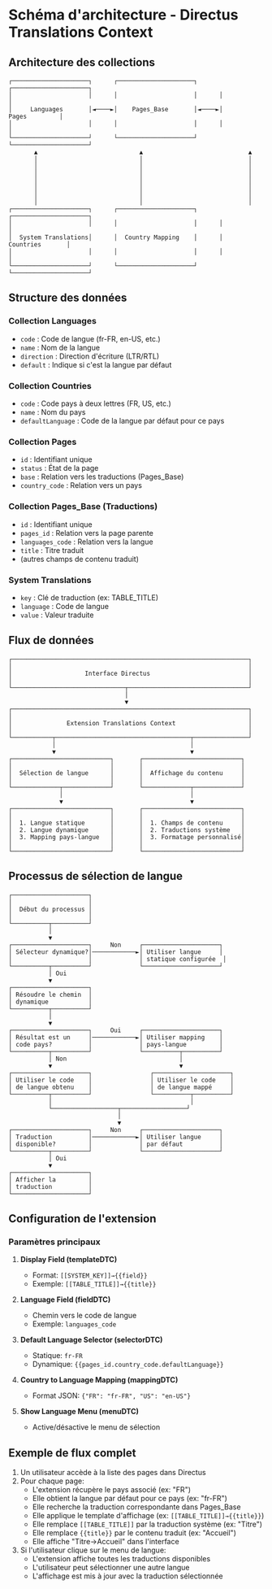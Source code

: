 # Schéma d'architecture - Directus Translations Context

## Architecture des collections

```
┌─────────────────────┐      ┌─────────────────────┐      ┌─────────────────────┐
│                     │      │                     │      │                     │
│     Languages       │◄────►│    Pages_Base       │◄────►│       Pages         │
│                     │      │                     │      │                     │
└─────────────────────┘      └─────────────────────┘      └─────────────────────┘
       ▲                            ▲                             ▲
       │                            │                             │
       │                            │                             │
       │                            │                             │
       │                            │                             │
       │                            │                             │
       │                            │                             │
       │                            │                             │
┌─────────────────────┐      ┌─────────────────────┐      ┌─────────────────────┐
│                     │      │                     │      │                     │
│  System Translations│      │  Country Mapping    │      │     Countries       │
│                     │      │                     │      │                     │
└─────────────────────┘      └─────────────────────┘      └─────────────────────┘
```

## Structure des données

### Collection Languages

- `code` : Code de langue (fr-FR, en-US, etc.)
- `name` : Nom de la langue
- `direction` : Direction d'écriture (LTR/RTL)
- `default` : Indique si c'est la langue par défaut

### Collection Countries

- `code` : Code pays à deux lettres (FR, US, etc.)
- `name` : Nom du pays
- `defaultLanguage` : Code de la langue par défaut pour ce pays

### Collection Pages

- `id` : Identifiant unique
- `status` : État de la page
- `base` : Relation vers les traductions (Pages_Base)
- `country_code` : Relation vers un pays

### Collection Pages_Base (Traductions)

- `id` : Identifiant unique
- `pages_id` : Relation vers la page parente
- `languages_code` : Relation vers la langue
- `title` : Titre traduit
- (autres champs de contenu traduit)

### System Translations

- `key` : Clé de traduction (ex: TABLE_TITLE)
- `language` : Code de langue
- `value` : Valeur traduite

## Flux de données

```
┌─────────────────────────────────────────────────────────────────┐
│                                                                 │
│                    Interface Directus                           │
│                                                                 │
└───────────────────────────────┬─────────────────────────────────┘
                                │
                                ▼
┌─────────────────────────────────────────────────────────────────┐
│                                                                 │
│               Extension Translations Context                    │
│                                                                 │
└───────────┬─────────────────────────────────────┬───────────────┘
            │                                     │
            ▼                                     ▼
┌───────────────────────────┐       ┌───────────────────────────┐
│                           │       │                           │
│  Sélection de langue      │       │  Affichage du contenu     │
│                           │       │                           │
└─────────────┬─────────────┘       └─────────────┬─────────────┘
              │                                   │
              ▼                                   ▼
┌───────────────────────────┐       ┌───────────────────────────┐
│                           │       │                           │
│  1. Langue statique       │       │  1. Champs de contenu     │
│  2. Langue dynamique      │       │  2. Traductions système   │
│  3. Mapping pays-langue   │       │  3. Formatage personnalisé│
│                           │       │                           │
└───────────────────────────┘       └───────────────────────────┘
```

## Processus de sélection de langue

```
┌─────────────────────┐
│                     │
│  Début du processus │
│                     │
└──────────┬──────────┘
           │
           ▼
┌─────────────────────┐     Non     ┌─────────────────────┐
│ Sélecteur dynamique?│────────────►│ Utiliser langue     │
│                     │             │ statique configurée  │
└──────────┬──────────┘             └─────────────────────┘
           │ Oui
           ▼
┌─────────────────────┐
│ Résoudre le chemin  │
│ dynamique           │
└──────────┬──────────┘
           │
           ▼
┌─────────────────────┐     Oui     ┌─────────────────────┐
│ Résultat est un     │────────────►│ Utiliser mapping    │
│ code pays?          │             │ pays-langue         │
└──────────┬──────────┘             └──────────┬──────────┘
           │ Non                               │
           ▼                                   ▼
┌─────────────────────┐                ┌─────────────────────┐
│ Utiliser le code    │                │ Utiliser le code    │
│ de langue obtenu    │                │ de langue mappé     │
└──────────┬──────────┘                └──────────┬──────────┘
           │                                      │
           └──────────────────┬──────────────────┘
                              │
                              ▼
┌─────────────────────┐     Non     ┌─────────────────────┐
│ Traduction          │────────────►│ Utiliser langue     │
│ disponible?         │             │ par défaut          │
└──────────┬──────────┘             └─────────────────────┘
           │ Oui
           ▼
┌─────────────────────┐
│ Afficher la         │
│ traduction          │
└─────────────────────┘
```

## Configuration de l'extension

### Paramètres principaux

1. **Display Field (templateDTC)**

   - Format: `[[SYSTEM_KEY]]→{{field}}`
   - Exemple: `[[TABLE_TITLE]]→{{title}}`

2. **Language Field (fieldDTC)**

   - Chemin vers le code de langue
   - Exemple: `languages_code`

3. **Default Language Selector (selectorDTC)**

   - Statique: `fr-FR`
   - Dynamique: `{{pages_id.country_code.defaultLanguage}}`

4. **Country to Language Mapping (mappingDTC)**

   - Format JSON: `{"FR": "fr-FR", "US": "en-US"}`

5. **Show Language Menu (menuDTC)**
   - Active/désactive le menu de sélection

## Exemple de flux complet

1. Un utilisateur accède à la liste des pages dans Directus
2. Pour chaque page:
   - L'extension récupère le pays associé (ex: "FR")
   - Elle obtient la langue par défaut pour ce pays (ex: "fr-FR")
   - Elle recherche la traduction correspondante dans Pages_Base
   - Elle applique le template d'affichage (ex: `[[TABLE_TITLE]]→{{title}}`)
   - Elle remplace `[[TABLE_TITLE]]` par la traduction système (ex: "Titre")
   - Elle remplace `{{title}}` par le contenu traduit (ex: "Accueil")
   - Elle affiche "Titre→Accueil" dans l'interface
3. Si l'utilisateur clique sur le menu de langue:
   - L'extension affiche toutes les traductions disponibles
   - L'utilisateur peut sélectionner une autre langue
   - L'affichage est mis à jour avec la traduction sélectionnée

